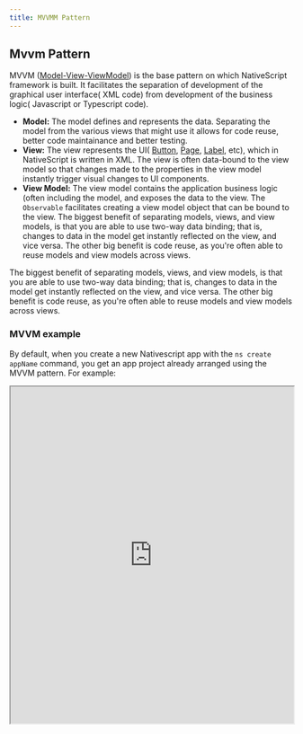 ```yaml
---
title: MVVMM Pattern
---
```


## Mvvm Pattern

MVVM ([Model-View-ViewModel](https://en.wikipedia.org/wiki/Model%E2%80%93view%E2%80%93viewmodel)) is the base pattern on which NativeScript framework is built. It facilitates the separation of development of the graphical user interface( XML code) from development of the business logic( Javascript or Typescript code).

- **Model:** The model defines and represents the data. Separating the model from the various views that might use it allows for code reuse, better code maintainance and better testing.
- **View:** The view represents the UI( [Button](/ui/components.md#button), [Page](/ui/components.md#page), [Label](/ui/components.md#label), etc), which in NativeScript is written in XML. The view is often data-bound to the view model so that changes made to the properties in the view model instantly trigger visual changes to UI components.
- **View Model:** The view model contains the application business logic (often including the model, and exposes the data to the view. The `Observable` facilitates creating a view model object that can be bound to the view.
  The biggest benefit of separating models, views, and view models, is that you are able to use two-way data binding; that is, changes to data in the model get instantly reflected on the view, and vice versa. The other big benefit is code reuse, as you're often able to reuse models and view models across views.

The biggest benefit of separating models, views, and view models, is that you are able to use two-way data binding; that is, changes to data in the model get instantly reflected on the view, and vice versa. The other big benefit is code reuse, as you're often able to reuse models and view models across views.

### MVVM example

By default, when you create a new Nativescript app with the `ns create appName` command, you get an app project already arranged using the MVVM pattern. For example:

<iframe width="100%" height="600px" src="https://stackblitz.com/edit/nativescript-stackblitz-templates-cy1pcz?embed=1&hideExplorer=0&file=app/main-view-model.ts
"></iframe>
